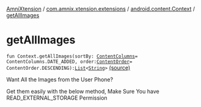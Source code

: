 [AmniXtension](../../index.md) / [com.amnix.xtension.extensions](../index.md) / [android.content.Context](index.md) / [getAllImages](./get-all-images.md)

# getAllImages

`fun Context.getAllImages(sortBy: `[`ContentColumns`](../../com.amnix.xtension.enums/-content-columns/index.md)` = ContentColumns.DATE_ADDED, order: `[`ContentOrder`](../../com.amnix.xtension.enums/-content-order/index.md)` = ContentOrder.DESCENDING): `[`List`](https://kotlinlang.org/api/latest/jvm/stdlib/kotlin.collections/-list/index.html)`<`[`String`](https://kotlinlang.org/api/latest/jvm/stdlib/kotlin/-string/index.html)`>` [(source)](https://github.com/AmniX/AmniXTension/tree/master/AmniXtension/src/main/java/com/amnix/xtension/extensions/ContextExtension.kt#L198)

Want All the Images from the User Phone?

Get them easily with the below method, Make Sure You have READ_EXTERNAL_STORAGE Permission

